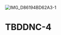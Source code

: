 ![IMG_D86194BD62A3-1](https://user-images.githubusercontent.com/62537918/191892713-e625e0ff-10ca-4384-9b4a-77622214be71.jpeg)
# TBDDNC-4
